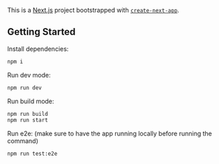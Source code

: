 This is a [Next.js](https://nextjs.org/) project bootstrapped with [`create-next-app`](https://github.com/vercel/next.js/tree/canary/packages/create-next-app).

## Getting Started

Install dependencies:

```bash
npm i
```

Run dev mode:

```bash
npm run dev
```

Run build mode:

```bash
npm run build
npm run start
```

Run e2e: (make sure to have the app running locally before running the command)

```bash
npm run test:e2e
```
